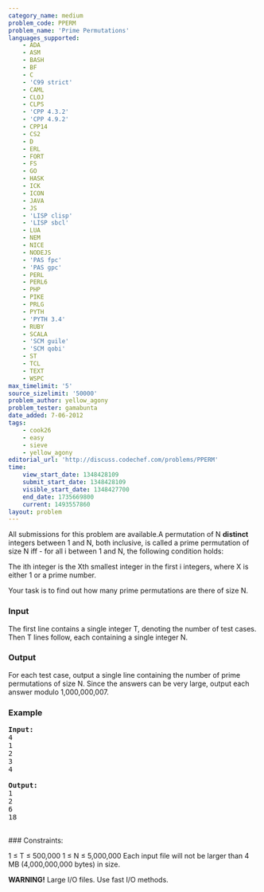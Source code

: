 ```yaml
---
category_name: medium
problem_code: PPERM
problem_name: 'Prime Permutations'
languages_supported:
    - ADA
    - ASM
    - BASH
    - BF
    - C
    - 'C99 strict'
    - CAML
    - CLOJ
    - CLPS
    - 'CPP 4.3.2'
    - 'CPP 4.9.2'
    - CPP14
    - CS2
    - D
    - ERL
    - FORT
    - FS
    - GO
    - HASK
    - ICK
    - ICON
    - JAVA
    - JS
    - 'LISP clisp'
    - 'LISP sbcl'
    - LUA
    - NEM
    - NICE
    - NODEJS
    - 'PAS fpc'
    - 'PAS gpc'
    - PERL
    - PERL6
    - PHP
    - PIKE
    - PRLG
    - PYTH
    - 'PYTH 3.4'
    - RUBY
    - SCALA
    - 'SCM guile'
    - 'SCM qobi'
    - ST
    - TCL
    - TEXT
    - WSPC
max_timelimit: '5'
source_sizelimit: '50000'
problem_author: yellow_agony
problem_tester: gamabunta
date_added: 7-06-2012
tags:
    - cook26
    - easy
    - sieve
    - yellow_agony
editorial_url: 'http://discuss.codechef.com/problems/PPERM'
time:
    view_start_date: 1348428109
    submit_start_date: 1348428109
    visible_start_date: 1348427700
    end_date: 1735669800
    current: 1493557860
layout: problem
---
```

All submissions for this problem are available.A permutation of N **distinct** integers between 1 and N, both inclusive, is called a prime permutation of size N iff - for all i between 1 and N, the following condition holds:

The ith integer is the Xth smallest integer in the first i integers, where X is either 1 or a prime number.

Your task is to find out how many prime permutations are there of size N.

### Input

The first line contains a single integer T, denoting the number of test cases. Then T lines follow, each containing a single integer N.

### Output

For each test case, output a single line containing the number of prime permutations of size N. Since the answers can be very large, output each answer modulo 1,000,000,007.

### Example

<pre>
<b>Input:</b>
4
1
2
3
4

<b>Output:</b>
1
2
6
18

</pre>### Constraints:
1 ≤ T ≤ 500,000
1 ≤ N ≤ 5,000,000
Each input file will not be larger than 4 MB (4,000,000,000 bytes) in size.

**WARNING!** Large I/O files. Use fast I/O methods.
